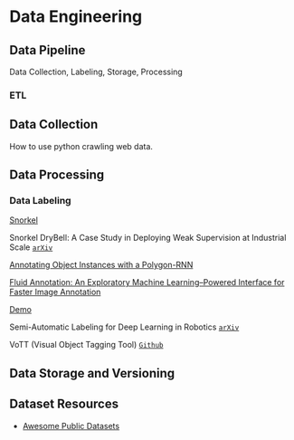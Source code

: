 # Data Engineering

## Data Pipeline

Data Collection, Labeling, Storage, Processing

### ETL

## Data Collection

How to use python crawling web data.

## Data Processing

### Data Labeling

[Snorkel](https://www.snorkel.org/)

Snorkel DryBell: A Case Study in Deploying Weak Supervision at Industrial Scale [`arXiv`](https://arxiv.org/abs/1812.00417)

[Annotating Object Instances with a Polygon-RNN](http://www.cs.toronto.edu/polyrnn/poly_cvpr17/)

[Fluid Annotation: An Exploratory Machine Learning–Powered Interface for Faster Image Annotation](https://ai.googleblog.com/2018/10/fluid-annotation-exploratory-machine.html)

[Demo](https://fluidann.appspot.com/)

Semi-Automatic Labeling for Deep Learning in Robotics [`arXiv`](https://arxiv.org/abs/1908.01862)

VoTT (Visual Object Tagging Tool) [`Github`](https://github.com/microsoft/VoTT)


## Data Storage and Versioning




## Dataset Resources

* [Awesome Public Datasets](https://github.com/awesomedata/awesome-public-datasets)

